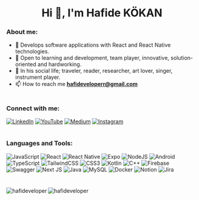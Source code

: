 

<h1 align="center">Hi 👋, I'm Hafide KÖKAN</h1>
<h3 align="left">About me:</h3>

- 🔎 Develops software applications with React and React Native technologies.
- 🏃 Open to learning and development, team player, innovative, solution-oriented and hardworking.
- 🎸 In his social life; traveler, reader, researcher, art lover, singer, instrument player.
- 📫 How to reach me **hafideveloperr@gmail.com**

# <h3 align="left">Connect with me:</h3>
[![LinkedIn](https://img.shields.io/badge/linkedin-%230077B5.svg?style=for-the-badge&logo=linkedin&logoColor=white)](https://linkedin.com/in/hafidekökan)
[![YouTube](https://img.shields.io/badge/YouTube-%23FF0000.svg?style=for-the-badge&logo=YouTube&logoColor=white)](https://www.youtube.com/@BozkirdanEsintiler)
[![Medium](https://img.shields.io/badge/Medium-12100E?style=for-the-badge&logo=medium&logoColor=white)](https://medium.com/@hafideveloper)
[![Instagram](https://img.shields.io/badge/Instagram-%23E4405F.svg?style=for-the-badge&logo=Instagram&logoColor=white)](https://instagram.com/hafidekkn_)


# <h3 align="left">Languages and Tools:</h3>
![JavaScript](https://img.shields.io/badge/javascript-%23323330.svg?style=for-the-badge&logo=javascript&logoColor=%23F7DF1E)
![React](https://img.shields.io/badge/react-%2320232a.svg?style=for-the-badge&logo=react&logoColor=%2361DAFB)
![React Native](https://img.shields.io/badge/react_native-%2320232a.svg?style=for-the-badge&logo=react&logoColor=%2361DAFB)
![Expo](https://img.shields.io/badge/expo-1C1E24?style=for-the-badge&logo=expo&logoColor=#D04A37)
![NodeJS](https://img.shields.io/badge/node.js-6DA55F?style=for-the-badge&logo=node.js&logoColor=white)
![Android](https://img.shields.io/badge/Android-3DDC84?style=for-the-badge&logo=android&logoColor=white)
![TypeScript](https://img.shields.io/badge/typescript-%23007ACC.svg?style=for-the-badge&logo=typescript&logoColor=white)
![TailwindCSS](https://img.shields.io/badge/tailwindcss-%2338B2AC.svg?style=for-the-badge&logo=tailwind-css&logoColor=white)
![CSS3](https://img.shields.io/badge/css3-%231572B6.svg?style=for-the-badge&logo=css3&logoColor=white)
![Kotlin](https://img.shields.io/badge/kotlin-%237F52FF.svg?style=for-the-badge&logo=kotlin&logoColor=white)
![C++](https://img.shields.io/badge/-C++-365dbf.svg?logo=C%2B%2B&style=for-the-badge)
![Firebase](https://img.shields.io/badge/firebase-a08021?style=for-the-badge&logo=firebase&logoColor=ffcd34)
![Swagger](https://img.shields.io/badge/-Swagger-%23Clojure?style=for-the-badge&logo=swagger&logoColor=white)
![Next JS](https://img.shields.io/badge/Next-black.svg?logo=next.js&style=for-the-badge&logoColor=white)
![Java](https://img.shields.io/badge/java-%23ED8B00.svg?style=for-the-badge&logo=java&logoColor=white)
![MySQL](https://img.shields.io/badge/mysql-4479A1.svg?style=for-the-badge&logo=mysql&logoColor=white)
![Docker](https://img.shields.io/badge/docker-%230db7ed.svg?style=for-the-badge&logo=docker&logoColor=white)
![Notion](https://img.shields.io/badge/Notion-%23000000.svg?style=for-the-badge&logo=notion&logoColor=white)
![Jira](https://img.shields.io/badge/jira-%230A0FFF.svg?style=for-the-badge&logo=jira&logoColor=white)


# 
<p><img align="left" src="https://github-readme-stats.vercel.app/api/top-langs?username=hafideveloper&show_icons=true&locale=en&layout=compact" alt="hafideveloper" /></p>

<p><img align="center" src="https://github-readme-streak-stats.herokuapp.com/?user=hafideveloper&" alt="hafideveloper" /></p>

 
